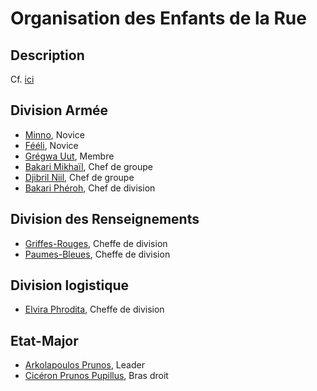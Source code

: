 # Organisation des Enfants de la Rue

## Description 
Cf. [ici](../../VILLES/Dvolsti.md#les-enfants-de-la-rue)

## Division Armée
* [Minno](./Minno.md), Novice
* [Fééli](./Fééli.md), Novice
* [Grégwa Uut](./Grégwa_Uut.md), Membre
* [Bakari Mikhaïl](./Bakari_Mikhail.md), Chef de groupe
* [Djibril Niil](./Djibril_Niil.md), Chef de groupe
* [Bakari Phéroh](./Bakari_Phéroh.md), Chef de division

## Division des Renseignements
* [Griffes-Rouges](./Griffes_Rouges.md), Cheffe de division
* [Paumes-Bleues](./Paumes_Bleues.md), Cheffe de division

## Division logistique
* [Elvira Phrodita](./Elvira_Phrodita.md), Cheffe de division

## Etat-Major
* [Arkolapoulos Prunos](./Arkolapoulos_Prunos.md), Leader
* [Cicéron Prunos Pupillus](./Cicéron_Prunos_Pupillus.md), Bras droit